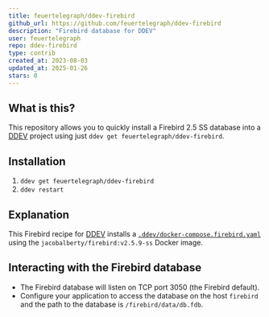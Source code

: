 ```yaml
---
title: feuertelegraph/ddev-firebird
github_url: https://github.com/feuertelegraph/ddev-firebird
description: "Firebird database for DDEV"
user: feuertelegraph
repo: ddev-firebird
type: contrib
created_at: 2023-08-03
updated_at: 2025-01-26
stars: 0
---
```


## What is this?

This repository allows you to quickly install a Firebird 2.5 SS database into a [DDEV](https://ddev.readthedocs.io) project using just `ddev get feuertelegraph/ddev-firebird`.

## Installation

1. `ddev get feuertelegraph/ddev-firebird`
2. `ddev restart`

## Explanation

This Firebird recipe for [DDEV](https://ddev.readthedocs.io) installs a [`.ddev/docker-compose.firebird.yaml`](https://github.com/feuertelegraph/ddev-firebird/blob/main/docker-compose.firebird.yaml) using the `jacobalberty/firebird:v2.5.9-ss` Docker image.

## Interacting with the Firebird database

* The Firebird database will listen on TCP port 3050 (the Firebird default).
* Configure your application to access the database on the host `firebird` and the path to the database is `/firebird/data/db.fdb`.
